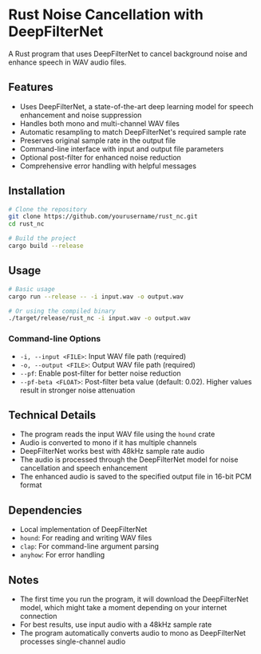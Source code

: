 # Rust Noise Cancellation with DeepFilterNet

A Rust program that uses DeepFilterNet to cancel background noise and enhance speech in WAV audio files.

## Features

- Uses DeepFilterNet, a state-of-the-art deep learning model for speech enhancement and noise suppression
- Handles both mono and multi-channel WAV files
- Automatic resampling to match DeepFilterNet's required sample rate
- Preserves original sample rate in the output file
- Command-line interface with input and output file parameters
- Optional post-filter for enhanced noise reduction
- Comprehensive error handling with helpful messages

## Installation

```bash
# Clone the repository
git clone https://github.com/yourusername/rust_nc.git
cd rust_nc

# Build the project
cargo build --release
```

## Usage

```bash
# Basic usage
cargo run --release -- -i input.wav -o output.wav

# Or using the compiled binary
./target/release/rust_nc -i input.wav -o output.wav
```

### Command-line Options

- `-i, --input <FILE>`: Input WAV file path (required)
- `-o, --output <FILE>`: Output WAV file path (required)
- `--pf`: Enable post-filter for better noise reduction
- `--pf-beta <FLOAT>`: Post-filter beta value (default: 0.02). Higher values result in stronger noise attenuation

## Technical Details

- The program reads the input WAV file using the `hound` crate
- Audio is converted to mono if it has multiple channels
- DeepFilterNet works best with 48kHz sample rate audio
- The audio is processed through the DeepFilterNet model for noise cancellation and speech enhancement
- The enhanced audio is saved to the specified output file in 16-bit PCM format

## Dependencies

- Local implementation of DeepFilterNet
- `hound`: For reading and writing WAV files
- `clap`: For command-line argument parsing
- `anyhow`: For error handling

## Notes

- The first time you run the program, it will download the DeepFilterNet model, which might take a moment depending on your internet connection
- For best results, use input audio with a 48kHz sample rate
- The program automatically converts audio to mono as DeepFilterNet processes single-channel audio
